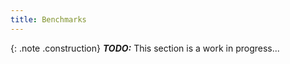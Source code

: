 ```yaml
---
title: Benchmarks
---
```


{: .note .construction}
**_TODO:_** This section is a work in progress...

<div style="min-height: 800px"></div>